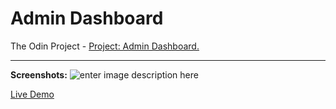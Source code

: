 
# Admin Dashboard


The Odin Project - [Project: Admin Dashboard.
](https://www.theodinproject.com/lessons/node-path-intermediate-html-and-css-admin-dashboard)

-----
**Screenshots:**
![enter image description here](https://snipboard.io/6tOEjW.jpg)


[Live Demo](https://21ance.github.io/Admin-Dashboard/)
